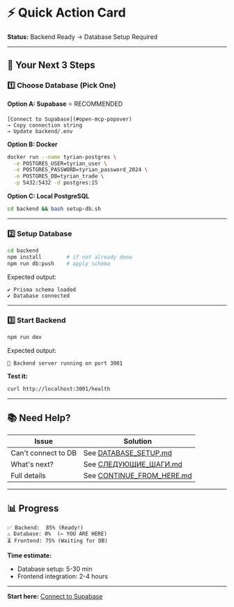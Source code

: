 # ⚡ Quick Action Card

**Status:** Backend Ready → Database Setup Required

---

## 🎯 Your Next 3 Steps

### 1️⃣ Choose Database (Pick One)

**Option A: Supabase** ⭐ RECOMMENDED
```
[Connect to Supabase](#open-mcp-popover)
→ Copy connection string
→ Update backend/.env
```

**Option B: Docker**
```bash
docker run --name tyrian-postgres \
  -e POSTGRES_USER=tyrian_user \
  -e POSTGRES_PASSWORD=tyrian_password_2024 \
  -e POSTGRES_DB=tyrian_trade \
  -p 5432:5432 -d postgres:15
```

**Option C: Local PostgreSQL**
```bash
cd backend && bash setup-db.sh
```

---

### 2️⃣ Setup Database

```bash
cd backend
npm install        # if not already done
npm run db:push    # apply schema
```

Expected output:
```
✔ Prisma schema loaded
✔ Database connected
```

---

### 3️⃣ Start Backend

```bash
npm run dev
```

Expected output:
```
🚀 Backend server running on port 3001
```

**Test it:**
```bash
curl http://localhost:3001/health
```

---

## 📚 Need Help?

| Issue | Solution |
|-------|----------|
| Can't connect to DB | See [DATABASE_SETUP.md](backend/DATABASE_SETUP.md) |
| What's next? | See [СЛЕДУЮЩИЕ_ШАГИ.md](СЛЕДУЮЩИЕ_ШАГИ.md) |
| Full details | See [CONTINUE_FROM_HERE.md](CONTINUE_FROM_HERE.md) |

---

## 📊 Progress

```
✅ Backend:  85% (Ready!)
⚠️ Database: 0%  (← YOU ARE HERE)
⏳ Frontend: 75% (Waiting for DB)
```

**Time estimate:**
- Database setup: 5-30 min
- Frontend integration: 2-4 hours

---

**Start here:** [Connect to Supabase](#open-mcp-popover)
